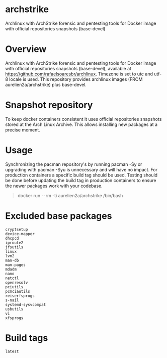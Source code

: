 # archstrike
Archlinux with ArchStrike forensic and pentesting tools for Docker image with official repositories snapshots (base-devel)

# Overview
Archlinux with ArchStrike forensic and pentesting tools for Docker image with official repositories snapshots (base-devel), available at https://github.com/rafaelsoaresbr/archlinux.
Timezone is set to utc and utf-8 locale is used. This repository provides archlinux images (FROM aurelien2a/archstrike) plus base-devel.

# Snapshot repository
To keep docker containers consistent it uses official repositories snapshots stored at the Arch Linux Archive.
This allows installing new packages at a precise moment.

# Usage

Synchronizing the pacman repository's by running pacman -Sy or upgrading with pacman -Syu is unnecessary and will have no impact.
For production containers a specific build tag should be used. Testing should be done before updating the build tag in production containers to ensure the newer packages work with your codebase.

>docker run --rm -ti aurelien2a/archstrike /bin/bash

# Excluded base packages
    cryptsetup
    device-mapper
    dhcpcd
    iproute2
    jfsutils
    linux
    lvm2
    man-db
    man-pages
    mdadm
    nano
    netctl
    openresolv
    pciutils
    pcmciautils
    reiserfsprogs
    s-nail
    systemd-sysvcompat
    usbutils
    vi
    xfsprogs

# Build tags

    latest
